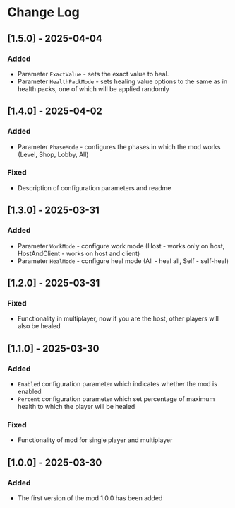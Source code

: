 # Change Log

## [1.5.0] - 2025-04-04

### Added

- Parameter `ExactValue` - sets the exact value to heal.
- Parameter `HealthPackMode` - sets healing value options to the same as in health packs, one of which will be applied
  randomly

## [1.4.0] - 2025-04-02

### Added

- Parameter `PhaseMode` - configures the phases in which the mod works (Level, Shop, Lobby, All)

### Fixed

- Description of configuration parameters and readme

## [1.3.0] - 2025-03-31

### Added

- Parameter `WorkMode` - configure work mode (Host - works only on host, HostAndClient - works on host and client)
- Parameter `HealMode` - configure heal mode (All - heal all, Self - self-heal)

## [1.2.0] - 2025-03-31

### Fixed

- Functionality in multiplayer, now if you are the host, other players will also be healed

## [1.1.0] - 2025-03-30

### Added

- `Enabled` configuration parameter which indicates whether the mod is enabled
- `Percent` configuration parameter which set percentage of maximum health to which the player will be healed

### Fixed

- Functionality of mod for single player and multiplayer

## [1.0.0] - 2025-03-30

### Added

- The first version of the mod 1.0.0 has been added